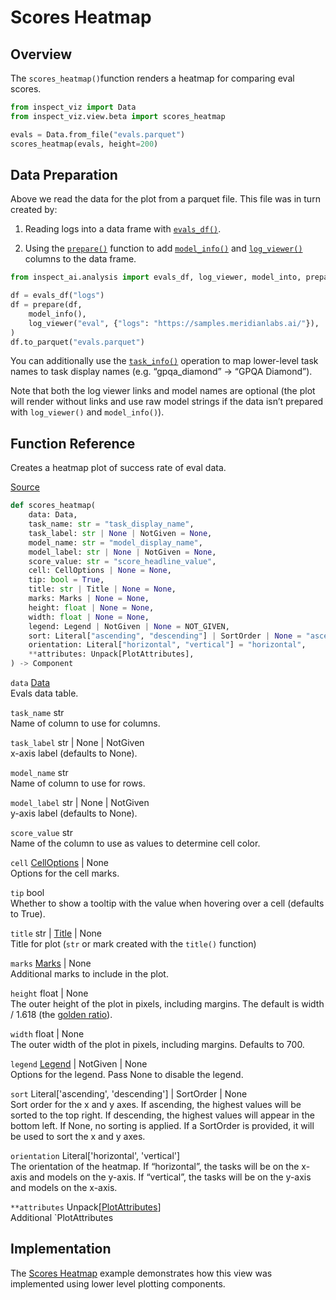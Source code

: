 # Scores Heatmap


## Overview

The `scores_heatmap()`function renders a heatmap for comparing eval
scores.

``` python
from inspect_viz import Data
from inspect_viz.view.beta import scores_heatmap

evals = Data.from_file("evals.parquet")
scores_heatmap(evals, height=200)
```

## Data Preparation

Above we read the data for the plot from a parquet file. This file was
in turn created by:

1.  Reading logs into a data frame with
    [`evals_df()`](https://inspect.aisi.org.uk/reference/inspect_ai.analysis.html#evals_df).

2.  Using the
    [`prepare()`](https://inspect.aisi.org.uk/reference/inspect_ai.analysis.html#prepare)
    function to add
    [`model_info()`](https://inspect.aisi.org.uk/reference/inspect_ai.analysis.html#model_info)
    and
    [`log_viewer()`](https://inspect.aisi.org.uk/reference/inspect_ai.analysis.html#model_info)
    columns to the data frame.

``` python
from inspect_ai.analysis import evals_df, log_viewer, model_into, prepare

df = evals_df("logs")
df = prepare(df, 
    model_info(),
    log_viewer("eval", {"logs": "https://samples.meridianlabs.ai/"}),
)
df.to_parquet("evals.parquet")
```

You can additionally use the
[`task_info()`](https://inspect.aisi.org.uk/reference/inspect_ai.analysis.html#task_info)
operation to map lower-level task names to task display names
(e.g. “gpqa_diamond” -\> “GPQA Diamond”).

Note that both the log viewer links and model names are optional (the
plot will render without links and use raw model strings if the data
isn’t prepared with `log_viewer()` and `model_info()`).

## Function Reference

Creates a heatmap plot of success rate of eval data.

[Source](https://github.com/meridianlabs-ai/inspect_viz/blob/96f6ba17a9211475b9f33f4fe7fdad9f0d881f0b/src/inspect_viz/view/beta/_scores_heatmap.py#L15)

``` python
def scores_heatmap(
    data: Data,
    task_name: str = "task_display_name",
    task_label: str | None | NotGiven = None,
    model_name: str = "model_display_name",
    model_label: str | None | NotGiven = None,
    score_value: str = "score_headline_value",
    cell: CellOptions | None = None,
    tip: bool = True,
    title: str | Title | None = None,
    marks: Marks | None = None,
    height: float | None = None,
    width: float | None = None,
    legend: Legend | NotGiven | None = NOT_GIVEN,
    sort: Literal["ascending", "descending"] | SortOrder | None = "ascending",
    orientation: Literal["horizontal", "vertical"] = "horizontal",
    **attributes: Unpack[PlotAttributes],
) -> Component
```

`data` [Data](reference/inspect_viz.qmd#data)  
Evals data table.

`task_name` str  
Name of column to use for columns.

`task_label` str \| None \| NotGiven  
x-axis label (defaults to None).

`model_name` str  
Name of column to use for rows.

`model_label` str \| None \| NotGiven  
y-axis label (defaults to None).

`score_value` str  
Name of the column to use as values to determine cell color.

`cell` [CellOptions](reference/inspect_viz.view.qmd#celloptions) \| None  
Options for the cell marks.

`tip` bool  
Whether to show a tooltip with the value when hovering over a cell
(defaults to True).

`title` str \| [Title](reference/inspect_viz.mark.qmd#title) \| None  
Title for plot (`str` or mark created with the `title()` function)

`marks` [Marks](reference/inspect_viz.mark.qmd#marks) \| None  
Additional marks to include in the plot.

`height` float \| None  
The outer height of the plot in pixels, including margins. The default
is width / 1.618 (the [golden
ratio](https://en.wikipedia.org/wiki/Golden_ratio)).

`width` float \| None  
The outer width of the plot in pixels, including margins. Defaults to
700.

`legend` [Legend](reference/inspect_viz.plot.qmd#legend) \| NotGiven \| None  
Options for the legend. Pass None to disable the legend.

`sort` Literal\['ascending', 'descending'\] \| SortOrder \| None  
Sort order for the x and y axes. If ascending, the highest values will
be sorted to the top right. If descending, the highest values will
appear in the bottom left. If None, no sorting is applied. If a
SortOrder is provided, it will be used to sort the x and y axes.

`orientation` Literal\['horizontal', 'vertical'\]  
The orientation of the heatmap. If “horizontal”, the tasks will be on
the x-axis and models on the y-axis. If “vertical”, the tasks will be on
the y-axis and models on the x-axis.

`**attributes` Unpack\[[PlotAttributes](reference/inspect_viz.plot.qmd#plotattributes)\]  
Additional \`PlotAttributes

## Implementation

The [Scores Heatmap](examples/inspect/scores-heatmap/index.qmd) example
demonstrates how this view was implemented using lower level plotting
components.
